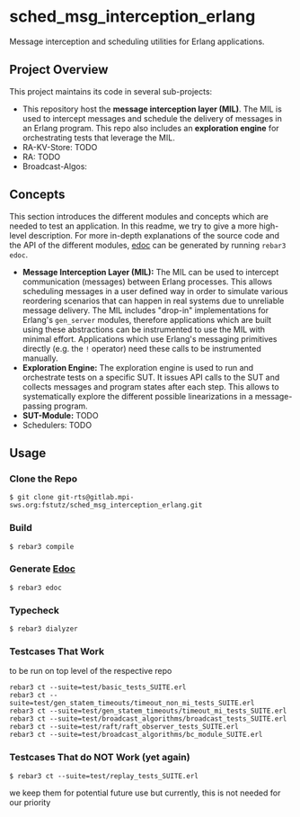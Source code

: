sched_msg_interception_erlang
=====

Message interception and scheduling utilities for Erlang applications.

## Project Overview

This project maintains its code in several sub-projects:

- This repository host the **message interception layer (MIL)**. The MIL is used to intercept messages and schedule the delivery of messages in an Erlang program. This repo also includes an **exploration engine** for orchestrating tests that leverage the MIL.
- RA-KV-Store: TODO
- RA: TODO
- Broadcast-Algos:

## Concepts

This section introduces the different modules and concepts which are needed to test an application. In this readme, we try to give a more high-level description. For more in-depth explanations of the source code and the API of the different modules, [edoc](https://www.erlang.org/doc/apps/edoc/chapter.html) can be generated by running `rebar3 edoc`.

- **Message Interception Layer (MIL):** The MIL can be used to intercept communication (messages) between Erlang processes. This allows scheduling messages in a user defined way in order to simulate various reordering scenarios that can happen in real systems due to unreliable message delivery. The MIL includes "drop-in" implementations for Erlang's `gen_server` modules, therefore applications which are built using these abstractions can be instrumented to use the MIL with minimal effort. Applications which use Erlang's messaging primitives directly (e.g. the `!` operator) need these calls to be instrumented manually.
- **Exploration Engine:** The exploration engine is used to run and orchestrate tests on a specific SUT. It issues API calls to the SUT and collects messages and program states after each step. This allows to systematically explore the different possible linearizations in a message-passing program.
- **SUT-Module:** TODO
- Schedulers: TODO

## Usage

### Clone the Repo

```
$ git clone git-rts@gitlab.mpi-sws.org:fstutz/sched_msg_interception_erlang.git
```

### Build

    $ rebar3 compile

### Generate [Edoc](https://www.erlang.org/doc/apps/edoc/chapter.html)

    $ rebar3 edoc

### Typecheck

    $ rebar3 dialyzer

### Testcases That Work
to be run on top level of the respective repo

    rebar3 ct --suite=test/basic_tests_SUITE.erl
    rebar3 ct --suite=test/gen_statem_timeouts/timeout_non_mi_tests_SUITE.erl
    rebar3 ct --suite=test/gen_statem_timeouts/timeout_mi_tests_SUITE.erl
    rebar3 ct --suite=test/broadcast_algorithms/broadcast_tests_SUITE.erl
    rebar3 ct --suite=test/raft/raft_observer_tests_SUITE.erl
    rebar3 ct --suite=test/broadcast_algorithms/bc_module_SUITE.erl

### Testcases That do NOT Work (yet again)

    $ rebar3 ct --suite=test/replay_tests_SUITE.erl
we keep them for potential future use but currently, this is not needed for our priority

